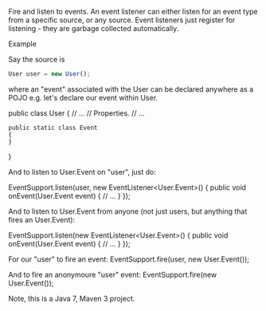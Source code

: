 Fire and listen to events.
An event listener can either listen for an event type from a specific source, or any source.
Event listeners just register for listening - they are garbage collected automatically.

Example

Say the source is

`````javascript
User user = new User();
`````

where an "event" associated with the User can be declared anywhere as a POJO e.g. let's declare our event within User.

public class User
{
    // ...
    // Properties.
    // ...
    
    public static class Event
    {
    }
}    

And to listen to User.Event on "user", just do:

EventSupport.listen(user, new EventListener<User.Event>()
{
    public void onEvent(User.Event event)
    {
        // ...
    }
});

And to listen to User.Event from anyone (not just users, but anything that fires an User.Event):

EventSupport.listen(new EventListener<User.Event>()
{
    public void onEvent(User.Event event)
    {
        // ...
    }
});


For our "user" to fire an event:
EventSupport.fire(user, new User.Event());

And to fire an anonymoure "user" event:
EventSupport.fire(new User.Event());

Note, this is a Java 7, Maven 3 project.